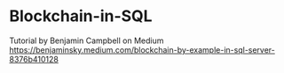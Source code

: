 # Blockchain-in-SQL
Tutorial by Benjamin Campbell on Medium https://benjaminsky.medium.com/blockchain-by-example-in-sql-server-8376b410128
